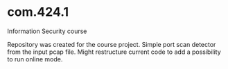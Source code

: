# com.424.1
Information Security course

Repository was created for the course project. 
Simple port scan detector from the input pcap file. 
Might restructure current code to add a possibility to run online mode.
